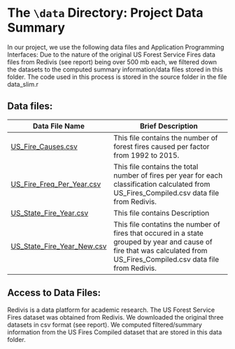 # The `\data` Directory: Project Data Summary 

In our project, we use the following data files and Application Programming Interfaces:
Due to the nature of the original US Forest Service Fires data files from Redivis (see report) being over 500 mb each, we filtered down the datasets to the computed summary information/data files stored in this folder. The code used in this process is stored in the source folder in the file data_slim.r

## Data files:
|Data File Name | Brief Description|
|---------------| -----------------|
|[US_Fire_Causes.csv](./US_Fire_Causes.csv) | This file contains the number of forest fires caused per factor from 1992 to 2015.
|[US_Fire_Freq_Per_Year.csv](./US_Fire_Freq_Per_Year.csv) | This file contains the total number of fires per year for each classification calculated from US_Fires_Compiled.csv data file from Redivis.
|[US_State_Fire_Year.csv](./US_State_Fire_Year.csv) | This file contains Description
|[US_State_Fire_Year_New.csv](./US_State_Fire_Year_New.csv) | This file contatins the number of fires that occured in a state grouped by year and cause of fire that was calculated from US_Fires_Compiled.csv data file from Redivis.


## Access to Data Files:
Redivis is a data platform for academic research. The US Forest Service Fires dataset was obtained from Redivis. We downloaded the original three datasets in csv format (see report). We computed filtered/summary information from the US Fires Compiled dataset that are stored in this data folder.



